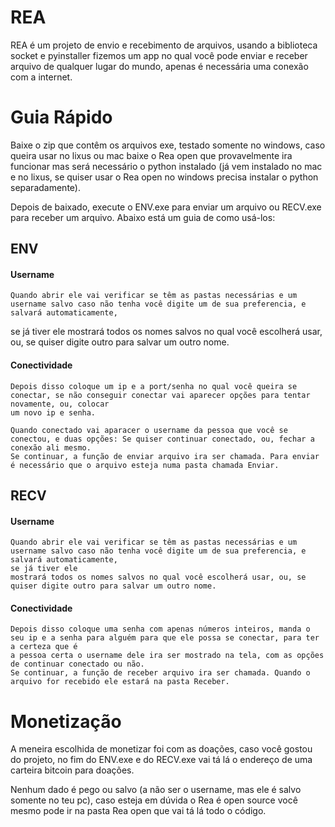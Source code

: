 # REA
  REA é um projeto de envio e recebimento de arquivos, usando a biblioteca socket e pyinstaller fizemos um app no qual você pode enviar e receber arquivo de qualquer lugar
  do mundo, apenas é necessária uma conexão com a internet.


# Guia Rápido
  Baixe o zip que contêm os arquivos exe, testado somente no windows, caso queira usar no lixus ou mac baixe o Rea open que provavelmente ira funcionar mas
  será necessário o python instalado (já vem instalado no mac e no lixus, se quiser usar o Rea open no windows precisa instalar o python separadamente).

  Depois de baixado, execute o ENV.exe para enviar um arquivo ou RECV.exe para receber um arquivo. Abaixo está um guia de como usá-los:


## ENV
  #### Username
    Quando abrir ele vai verificar se têm as pastas necessárias e um username salvo caso não tenha você digite um de sua preferencia, e salvará automaticamente,
  se já tiver ele
  mostrará todos os nomes salvos no qual você escolherá usar, ou, se quiser digite outro para salvar um outro nome.

  #### Conectividade
    Depois disso coloque um ip e a port/senha no qual você queira se conectar, se não conseguir conectar vai aparecer opções para tentar novamente, ou, colocar
    um novo ip e senha.

    Quando conectado vai aparacer o username da pessoa que você se conectou, e duas opções: Se quiser continuar conectado, ou, fechar a conexão ali mesmo.
    Se continuar, a função de enviar arquivo ira ser chamada. Para enviar é necessário que o arquivo esteja numa pasta chamada Enviar.
 
## RECV 
  #### Username
    Quando abrir ele vai verificar se têm as pastas necessárias e um username salvo caso não tenha você digite um de sua preferencia, e salvará automaticamente,
    se já tiver ele
    mostrará todos os nomes salvos no qual você escolherá usar, ou, se quiser digite outro para salvar um outro nome.

  #### Conectividade
    Depois disso coloque uma senha com apenas números inteiros, manda o seu ip e a senha para alguém para que ele possa se conectar, para ter a certeza que é
    a pessoa certa o username dele ira ser mostrado na tela, com as opções de continuar conectado ou não.
    Se continuar, a função de receber arquivo ira ser chamada. Quando o arquivo for recebido ele estará na pasta Receber.


# Monetização
  A meneira escolhida de monetizar foi com as doações, caso você gostou do projeto, no fim do ENV.exe e do RECV.exe vai tá lá o endereço de uma carteira bitcoin
  para doações.
  
  Nenhum dado é pego ou salvo (a não ser o username, mas ele é salvo somente no teu pc), caso esteja em dúvida o Rea é open source você mesmo pode ir na pasta
  Rea open que vai tá lá todo o código.

